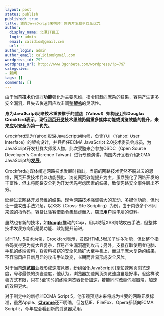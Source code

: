 ```yaml
---
layout: post
status: publish
published: true
title: 雅虎JavaScript架构师：网页开发技术安全优先
author:
  display_name: 北漂IT民工
  login: admin
  email: calidion@gmail.com
  url: ''
author_login: admin
author_email: calidion@gmail.com
wordpress_id: 797
wordpress_url: http://www.3gcnbeta.com/wordpress/?p=797
categories:
- 新闻
tags: []
comments: []
---
```

<p>由于当前<a href="http://www.phpchina.com/index.php?action-viewnews-itemid-36439" target="_self"><span style="text-decoration: underline;"><strong>技术</strong></span></a>仍偏向<a href="http://www.phpchina.com/index.php?action-viewnews-itemid-36439" target="_self"><span style="text-decoration: underline;"><strong>功能</strong></span></a>强化为主要思维，指令码趋向庞杂的结果，容易产生更多安全漏洞，且失去快速因应攻击调整<a href="http://www.phpchina.com/index.php?action-viewnews-itemid-36439" target="_self"><span style="text-decoration: underline;"><strong>架构</strong></span></a>的灵活性。</p>
<p><strong>身为JavaScript网路技术重要推手的<a href="http://www.phpchina.com/index.php?action-viewnews-itemid-36439" target="_self"><span style="text-decoration: underline;"><strong>雅虎</strong></span></a>（Yahoo!）架构<a href="http://www.phpchina.com/index.php?action-viewnews-itemid-36439" target="_self"><span style="text-decoration: underline;"><strong>设计</strong></span></a>师Douglas Crockford表示，现行<a href="http://www.phpchina.com/index.php?action-viewnews-itemid-36439" target="_self"><span style="text-decoration: underline;"><strong>网页</strong></span></a><a href="http://www.phpchina.com/index.php?action-viewnews-itemid-36439" target="_self"><span style="text-decoration: underline;"><strong>开发</strong></span></a>技术思维仍偏重多媒体功能或浏览效能的提升，未来应以安全为第一优先。</strong></p>
<p>Crockford现为Yahoo!资深JavaScript架构师，负责YUI（Yahoo! User Interface）的架构设计，并且担任ECMA JavaScript 2.0技术委员会成员，为JavaScript开发社群大师级人物，此次受邀来台参加OSDC（Open Source Developer's Conference Taiwan）进行专题演讲，向国内开发者介绍ECMA JavaScript的<a href="http://www.phpchina.com/index.php?action-viewnews-itemid-36439" target="_self"><span style="text-decoration: underline;"><strong>发展</strong></span></a>。</p>
<p>Crockford向媒体阐述网路技术发展时指出，当前的网路技术仍然不脱过去的思维，网页开发技术仍以功能强化、浏览网页效能提升为主，虽然强化了网路开发的丰富性，但未将网路安全列为开发优先考虑因素的结果，致使网路安全事件层出不穷。</p>
<p>延续过去网路开发思维的结果，现今网路技术强调强大的互动、多媒体功能，但也让一些攻击手法兴起，以XSS（Cross-Site Scripting）为例，由于内嵌多个不同来源的指令码，容易让骇客借指令集趁虚而入，窃取<a href="http://www.phpchina.com/index.php?action-viewnews-itemid-36439" target="_self"><span style="text-decoration: underline;"><strong>用户</strong></span></a>端电脑的资料。</p>
<p>虽然也有新的技术，如<a href="http://www.phpchina.com/index.php?action-viewnews-itemid-36439" target="_self"><span style="text-decoration: underline;"><strong>Google</strong></span></a>推动的Caja，用以防范XSS跨站攻击手法，但整体技术发展方向仍是朝功能、效能提升前进。</p>
<p>以HTML 5技术为例，Crockford表示，虽然HTML5增加了许多功能，但让整个指令码变得更为庞大且复杂，容易产生漏洞遭到攻击；另外，支援存取使用者电脑、手机的终端资料，将资料被窃的安全风险扩大至手机上，而过于庞大复杂的结果，不容易因应日新月异的攻击手法改变，长期而言易形成安全风险。</p>
<p>对于当前<a href="http://www.phpchina.com/index.php?action-viewnews-itemid-36439" target="_self"><span style="text-decoration: underline;"><strong>浏览器</strong></span></a>业者形成速度竞赛，纷纷强化JavaScript引擎加速网页浏览速度，号称最快的浏览速度，他认为，浏览器加速网页浏览速度虽是好事，但这样改善方式有限，只在5至10%的终端浏览器部份加速，若能同时改善伺服器端，加速的效果更大。</p>
<p>对于制定中的新标准ECMA Script 5，他乐观预期未来将成为主要的网路开发标准，虽然Apple、<a href="http://www.phpchina.com/index.php?action-viewnews-itemid-36439" target="_self"><span style="text-decoration: underline;"><strong>Chrome</strong></span></a>还不明确，但包括IE、FireFox、Opera都倾向ECMA Script 5，今年应会看到新的浏览器采用。</p>
